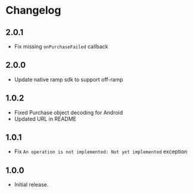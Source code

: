 # Changelog

## 2.0.1

* Fix missing `onPurchaseFailed` callback

## 2.0.0

* Update native ramp sdk to support off-ramp

## 1.0.2

* Fixed Purchase object decoding for Android
* Updated URL in README

## 1.0.1

* Fix `An operation is not implemented: Not yet implemented` exception

## 1.0.0

* Initial release.
